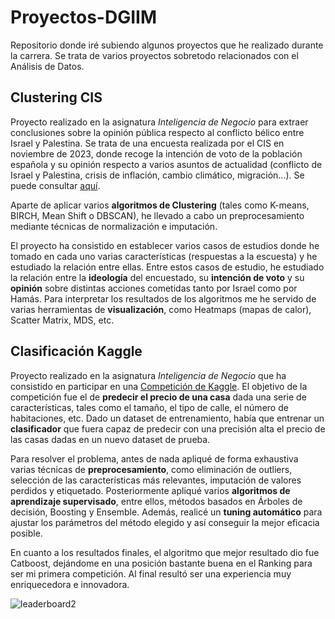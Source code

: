# Proyectos-DGIIM
Repositorio donde iré subiendo algunos proyectos que he realizado durante la carrera. Se trata de varios proyectos sobretodo relacionados con el Análisis de Datos.

## Clustering CIS

Proyecto realizado en la asignatura *Inteligencia de Negocio* para extraer conclusiones sobre la opinión pública respecto al conflicto bélico entre Israel y Palestina. Se trata de una encuesta realizada por el CIS en noviembre de 2023, donde recoge la intención de voto de la
población española y su opinión respecto a varios asuntos de actualidad (conflicto de Israel y Palestina, crisis de inflación, cambio climático, migración...). Se puede consultar [aquí](https://elpais.com/espana/2023-11-06/consulte-todos-los-datos-internos-de-la-encuesta-de-el-pais-cuestionarios-cruces-y-respuestas-individuales.html).

Aparte de aplicar varios **algoritmos de Clustering** (tales como K-means, BIRCH, Mean Shift o DBSCAN), he llevado a cabo un preprocesamiento mediante técnicas de normalización e imputación.

El proyecto ha consistido en establecer varios casos de estudios donde he tomado en cada uno varias características (respuestas a la escuesta) y he estudiado la relación entre ellas. Entre estos casos de estudio, he estudiado la relación entre la **ideología** del encuestado, su **intención de voto** y su **opinión** sobre distintas acciones cometidas tanto por Israel como por Hamás. Para interpretar los resultados de los algoritmos me he servido de varias herramientas de **visualización**, como Heatmaps (mapas de calor), Scatter Matrix, MDS, etc.



## Clasificación Kaggle

Proyecto realizado en la asignatura *Inteligencia de Negocio* que ha consistido en participar en una [Competición de Kaggle](https://www.kaggle.com/c/house-prices-advanced-regression-techniques/). El objetivo de la competición fue el de **predecir el precio de una casa** dada una serie de características, tales como el tamaño, el tipo de calle, el número de habitaciones, etc. Dado un dataset de entrenamiento, había que entrenar un **clasificador** que fuera capaz de predecir con una precisión alta el precio de las casas dadas en un nuevo dataset de prueba.

Para resolver el problema, antes de nada apliqué de forma exhaustiva varias técnicas de **preprocesamiento**, como eliminación de outliers, selección de las características más relevantes, imputación de valores perdidos y etiquetado. Posteriormente apliqué varios **algoritmos de aprendizaje supervisado**, entre ellos, métodos basados en Árboles de decisión, Boosting y Ensemble. Además, realicé un **tuning automático** para ajustar los parámetros del método elegido y así conseguir la mejor eficacia posible. 

En cuanto a los resultados finales, el algoritmo que mejor resultado dio fue Catboost, dejándome en una posición bastante buena en el Ranking para ser mi primera competición. Al final resultó ser una experiencia muy enriquecedora e innovadora. 

![leaderboard2](.\Clasificación_Kaggle\img\leaderboard2.png)
